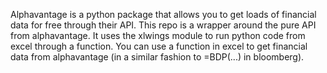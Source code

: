 Alphavantage is a python package that allows you to get loads of financial data for free through their API. This repo is a wrapper around the pure API from alphavantage. It uses the xlwings module to run python code from excel through a function. You can use a function in excel to get financial data from alphavantage (in a similar fashion to =BDP(...) in bloomberg).

